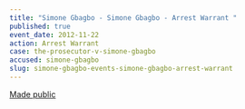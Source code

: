 ```yaml
---
title: "Simone Gbagbo - Simone Gbagbo - Arrest Warrant "
published: true
event_date: 2012-11-22
action: Arrest Warrant
case: the-prosecutor-v-simone-gbagbo
accused: simone-gbagbo
slug: simone-gbagbo-events-simone-gbagbo-arrest-warrant
---
```


[Made public](http://www.icc-cpi.int/iccdocs/doc/doc1344439.pdf)

